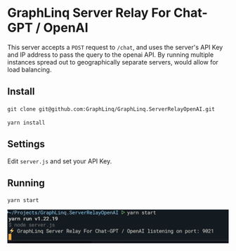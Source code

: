 # GraphLinq Server Relay For Chat-GPT / OpenAI

This server accepts a `POST` request to `/chat`, and uses the server's API Key and IP address to pass the query to the openai API. By running multiple instances spread out to geographically separate servers, would allow for load balancing.

## Install

`git clone git@github.com:GraphLinq/GraphLinq.ServerRelayOpenAI.git`

`yarn install`

## Settings

Edit `server.js` and set your API Key.

## Running

`yarn start`

![Screenshot of Server running](screenshot.png "Server Running")
